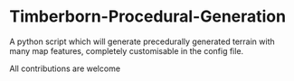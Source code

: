 # Timberborn-Procedural-Generation

A python script which will generate precedurally generated terrain with many map features, completely customisable in the config file.

All contributions are welcome
